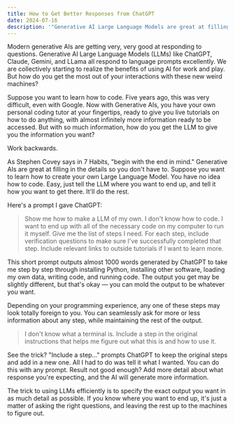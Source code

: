 ```yaml
---
title: How to Get Better Responses from ChatGPT
date: 2024-07-16
description: '"Generative AI Large Language Models are great at filling in the gaps from input to output. The best way to use a LLM is to describe the output you want as clearly as possible."'
---
```

Modern generative AIs are getting very, very good at responding to questions. Generative AI Large Language Models (LLMs) like ChatGPT, Claude, Gemini, and LLama all respond to language prompts excellently. We are collectively starting to realize the benefits of using AI for work and play. But how do you get the most out of your interactions with these new weird machines?

Suppose you want to learn how to code. Five years ago, this was very difficult, even with Google. Now with Generative AIs, you have your own personal coding tutor at your fingertips, ready to give you live tutorials on how to do anything, with almost infinitely more information ready to be accessed. But with so much information, how do you get the LLM to give you the information you want?

Work backwards.

As Stephen Covey says in 7 Habits, "begin with the end in mind." Generative AIs are great at filling in the details so you don't have to. Suppose you want to learn how to create your own Large Language Model. You have no idea how to code. Easy, just tell the LLM where you want to end up, and tell it how you want to get there. It'll do the rest.

Here's a prompt I gave ChatGPT:

> Show me how to make a LLM of my own. I don't know how to code. I want to end up with all of the necessary code on my computer to run it myself. Give me the list of steps I need. For each step, include verification questions to make sure I've successfully completed that step. Include relevant links to outside tutorials if I want to learn more.

This short prompt outputs almost 1000 words generated by ChatGPT to take me step by step through installing Python, installing other software, loading my own data, writing code, and running code. The output you get may be slightly different, but that's okay — you can mold the output to be whatever you want.

Depending on your programming experience, any one of these steps may look totally foreign to you. You can seamlessly ask for more or less information about any step, while maintaining the rest of the output.

> I don't know what a terminal is. Include a step in the original instructions that helps me figure out what this is and how to use it.

See the trick? "Include a step…" prompts ChatGPT to keep the original steps and add in a new one. All I had to do was tell it what I wanted. You can do this with any prompt. Result not good enough? Add more detail about what response you're expecting, and the AI will generate more information.

The trick to using LLMs efficiently is to specify the exact output you want in as much detail as possible. If you know where you want to end up, it's just a matter of asking the right questions, and leaving the rest up to the machines to figure out.
